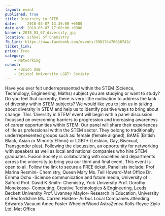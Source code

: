 ```yaml
---
layout: event
published: true
title: Diversity in STEM
date:     2018-03-07 13:30:00 +0000
date_end: 2018-03-07 17:00:00 +0000 
banner: 2018_03_07_diversity.jpg
location: School of Chemistry
fb_link: https://www.facebook.com/events/398174470630749/
ticket_link:
price: Free
category:
    - Networking
cohost: 
    - Fusion UoB
    - Bristol University LGBT+ Society
---
```


Have you ever felt underrepresented within the STEM (Science, Technology, Engineering, Maths) subject you are studying or want to study? Do you feel that currently, there is very little motivation to address the lack of diversity within STEM subjects?
We would like you to join us in talking about diversity in STEM and help us to identify positive ways to bring about change.
This ‘Diversity in STEM’ event will begin with a panel discussion focussed on overcoming barriers to progression and increasing awareness of career opportunities within STEM. Our panel will share their experiences of life as professional within the STEM sector. They belong to traditionally underrepresented groups such as: female (female aligned), BAME (British Black, Asian or Minority Ethnic) or LGBT+ (Lesbian, Gay, Bisexual, Transgender plus).
Following the discussion, an opportunity for networking with speakers as well as local and national companies who hire STEM graduates.
Fusion Society is collaborating with societies and departments across the university to bring you our third and final event. This event is open to all. Follow the link to secure a FREE ticket.
Panellists include:
Prof Marina Resmini- Chemistry, Queen Mary
Ms. Teil Howard-Met Office
Dr. Erinma Ochu -Science communication and future media, University of Salford
Prof. David K Smith- Chemistry, York University
Prof. Dorothy Monekosso- Computing, Creative Technologies & Engineering, Leeds Beckett University
Prof. Uvanney Maylor- Research in Education, University of Bedfordshire
Ms. Carren Holden- Airbus
Local Companies attending:
Edwards Vacuum
Amec Foster Wheeler/Wood
AstraZenca
Rolls-Royce
Ziylo Ltd.
Met Office
